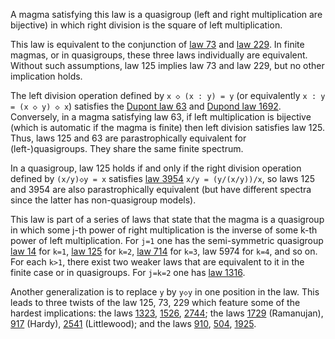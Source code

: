 A magma satisfying this law is a quasigroup (left and right multiplication are bijective) in which right division is the square of left multiplication.

This law is equivalent to the conjunction of [law 73](https://teorth.github.io/equational_theories/implications/?73) and [law 229](https://teorth.github.io/equational_theories/implications/?229).  In finite magmas, or in quasigroups, these three laws individually are equivalent.  Without such assumptions, law 125 implies law 73 and law 229, but no other implication holds.

The left division operation defined by `x ◇ (x : y) = y` (or equivalently `x : y = (x ◇ y) ◇ x`) satisfies the [Dupont law 63](https://teorth.github.io/equational_theories/implications/?63) and [Dupond law 1692](https://teorth.github.io/equational_theories/implications/?1692).  Conversely, in a magma satisfying law 63, if left multiplication is bijective (which is automatic if the magma is finite) then left division satisfies law 125.  Thus, laws 125 and 63 are parastrophically equivalent for (left-)quasigroups.  They share the same finite spectrum.

In a quasigroup, law 125 holds if and only if the right division operation defined by `(x/y)◇y = x` satisfies [law 3954](https://teorth.github.io/equational_theories/implications/?3954) `x/y = (y/(x/y))/x`, so laws 125 and 3954 are also parastrophically equivalent (but have different spectra since the latter has non-quasigroup models).

This law is part of a series of laws that state that the magma is a quasigroup in which some j-th power of right multiplication is the inverse of some k-th power of left multiplication.  For `j=1` one has the semi-symmetric quasigroup [law 14](https://teorth.github.io/equational_theories/implications/?14) for `k=1`, [law 125](https://teorth.github.io/equational_theories/implications/?125) for `k=2`, [law 714](https://teorth.github.io/equational_theories/implications/?714) for `k=3`, law 5974 for `k=4`, and so on.  For each `k>1`, there exist two weaker laws that are equivalent to it in the finite case or in quasigroups.  For `j=k=2` one has [law 1316](https://teorth.github.io/equational_theories/implications/?1316).

Another generalization is to replace `y` by `y◇y` in one position in the law.  This leads to three twists of the law 125, 73, 229 which feature some of the hardest implications: the laws [1323](https://teorth.github.io/equational_theories/implications/?1323), [1526](https://teorth.github.io/equational_theories/implications/?1516), [2744](https://teorth.github.io/equational_theories/implications/?2744); the laws [1729](https://teorth.github.io/equational_theories/implications/?1729) (Ramanujan), [917](https://teorth.github.io/equational_theories/implications/?917) (Hardy), [2541](https://teorth.github.io/equational_theories/implications/?2541) (Littlewood); and the laws [910](https://teorth.github.io/equational_theories/implications/?910), [504](https://teorth.github.io/equational_theories/implications/?504), [1925](https://teorth.github.io/equational_theories/implications/?1925).
